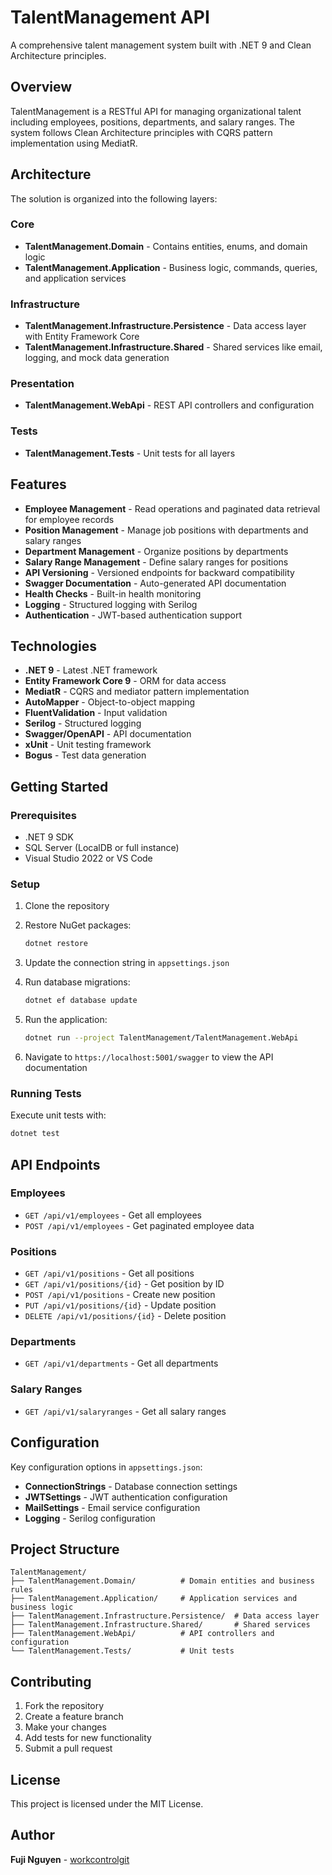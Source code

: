 # TalentManagement API

A comprehensive talent management system built with .NET 9 and Clean Architecture principles.

## Overview

TalentManagement is a RESTful API for managing organizational talent including employees, positions, departments, and salary ranges. The system follows Clean Architecture principles with CQRS pattern implementation using MediatR.

## Architecture

The solution is organized into the following layers:

### Core
- **TalentManagement.Domain** - Contains entities, enums, and domain logic
- **TalentManagement.Application** - Business logic, commands, queries, and application services

### Infrastructure
- **TalentManagement.Infrastructure.Persistence** - Data access layer with Entity Framework Core
- **TalentManagement.Infrastructure.Shared** - Shared services like email, logging, and mock data generation

### Presentation
- **TalentManagement.WebApi** - REST API controllers and configuration

### Tests
- **TalentManagement.Tests** - Unit tests for all layers

## Features

- **Employee Management** - Read operations and paginated data retrieval for employee records
- **Position Management** - Manage job positions with departments and salary ranges
- **Department Management** - Organize positions by departments
- **Salary Range Management** - Define salary ranges for positions
- **API Versioning** - Versioned endpoints for backward compatibility
- **Swagger Documentation** - Auto-generated API documentation
- **Health Checks** - Built-in health monitoring
- **Logging** - Structured logging with Serilog
- **Authentication** - JWT-based authentication support

## Technologies

- **.NET 9** - Latest .NET framework
- **Entity Framework Core 9** - ORM for data access
- **MediatR** - CQRS and mediator pattern implementation
- **AutoMapper** - Object-to-object mapping
- **FluentValidation** - Input validation
- **Serilog** - Structured logging
- **Swagger/OpenAPI** - API documentation
- **xUnit** - Unit testing framework
- **Bogus** - Test data generation

## Getting Started

### Prerequisites

- .NET 9 SDK
- SQL Server (LocalDB or full instance)
- Visual Studio 2022 or VS Code

### Setup

1. Clone the repository
2. Restore NuGet packages:
   ```bash
   dotnet restore
   ```

3. Update the connection string in `appsettings.json`

4. Run database migrations:
   ```bash
   dotnet ef database update
   ```

5. Run the application:
   ```bash
   dotnet run --project TalentManagement/TalentManagement.WebApi
   ```

6. Navigate to `https://localhost:5001/swagger` to view the API documentation

### Running Tests

Execute unit tests with:
```bash
dotnet test
```

## API Endpoints

### Employees
- `GET /api/v1/employees` - Get all employees
- `POST /api/v1/employees` - Get paginated employee data

### Positions
- `GET /api/v1/positions` - Get all positions
- `GET /api/v1/positions/{id}` - Get position by ID
- `POST /api/v1/positions` - Create new position
- `PUT /api/v1/positions/{id}` - Update position
- `DELETE /api/v1/positions/{id}` - Delete position

### Departments
- `GET /api/v1/departments` - Get all departments

### Salary Ranges
- `GET /api/v1/salaryranges` - Get all salary ranges

## Configuration

Key configuration options in `appsettings.json`:

- **ConnectionStrings** - Database connection settings
- **JWTSettings** - JWT authentication configuration
- **MailSettings** - Email service configuration
- **Logging** - Serilog configuration

## Project Structure

```
TalentManagement/
├── TalentManagement.Domain/          # Domain entities and business rules
├── TalentManagement.Application/     # Application services and business logic
├── TalentManagement.Infrastructure.Persistence/  # Data access layer
├── TalentManagement.Infrastructure.Shared/       # Shared services
├── TalentManagement.WebApi/          # API controllers and configuration
└── TalentManagement.Tests/           # Unit tests
```

## Contributing

1. Fork the repository
2. Create a feature branch
3. Make your changes
4. Add tests for new functionality
5. Submit a pull request

## License

This project is licensed under the MIT License.

## Author

**Fuji Nguyen** - [workcontrolgit](https://github.com/workcontrolgit)